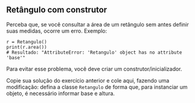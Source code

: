 ## Retângulo com construtor

Perceba que, se você consultar a área de um retângulo sem antes definir suas medidas, ocorre um erro. Exemplo:

```
r = Retangulo()
print(r.area())
# Resultado: "AttributeError: 'Retangulo' object has no attribute 'base'"
```

Para evitar esse problema, você deve criar um construtor/inicializador.

Copie sua solução do exercício anterior e cole aqui, fazendo uma modificação: defina a classe `Retangulo` de forma que, para instanciar um objeto, é necessário informar base e altura.